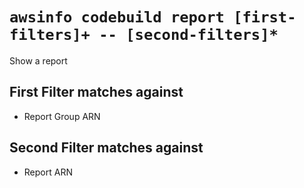 # `awsinfo codebuild report [first-filters]+ -- [second-filters]*`

Show a report

## First Filter matches against

* Report Group ARN 

## Second Filter matches against

* Report ARN
